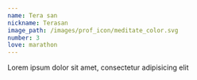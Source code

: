 ```yaml
---
name: Tera san
nickname: Terasan
image_path: /images/prof_icon/meditate_color.svg
number: 3
love: marathon
---
```

Lorem ipsum dolor sit amet, consectetur adipisicing elit
